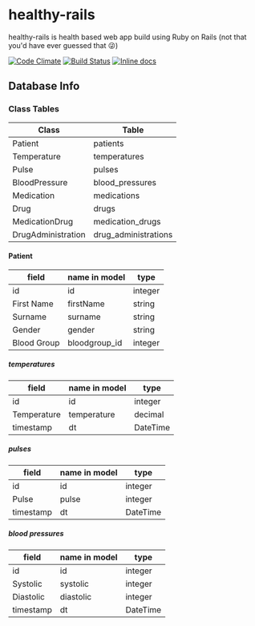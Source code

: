 # healthy-rails
healthy-rails is health based web app build using Ruby on Rails (not that you'd have ever guessed that :stuck_out_tongue_winking_eye:)

[![Code Climate](https://codeclimate.com/github/ConorSmalley/healthy-rails/badges/gpa.svg)](https://codeclimate.com/github/ConorSmalley/healthy-rails) 
[![Build Status](https://travis-ci.org/ConorSmalley/healthy-rails.png?branch=master)](https://travis-ci.org/ConorSmalley/healthy-rails)
[![Inline docs](http://inch-ci.org/github/ConorSmalley/healthy-rails.svg?branch=master)](http://inch-ci.org/github/ConorSmalley/healthy-rails)

## Database Info
### Class Tables
Class | Table
--- | ---
Patient | patients
Temperature | temperatures
Pulse | pulses
BloodPressure | blood_pressures
Medication | medications
Drug | drugs
MedicationDrug | medication_drugs
DrugAdministration | drug_administrations

#### Patient

field | name in model | type
--- | --- | ---
id | id | integer
First Name | firstName | string
Surname | surname | string
Gender | gender | string
Blood Group | bloodgroup_id | integer

##### temperatures
field | name in model | type
--- | --- | ---
id | id | integer
Temperature | temperature | decimal
timestamp | dt | DateTime

##### pulses

field | name in model | type
--- | --- | ---
id | id | integer
Pulse | pulse | integer
timestamp | dt | DateTime

##### blood pressures
field | name in model | type
--- | --- | ---
id | id | integer
Systolic | systolic | integer
Diastolic | diastolic | integer
timestamp | dt | DateTime